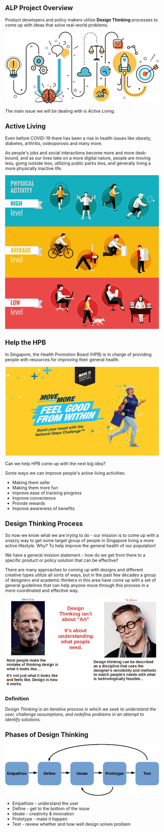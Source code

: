 ALP Project Overview
---

Product developers and policy makers utilize **Design Thinking** processes to come up with ideas that solve real-world problems.

![](images/dt.jpg)

The main issue we will be dealing with is *Active Living*.

## Active Living

Even before COVID-19 there has been a rise in health issues like obesity, diabetes, arthritis, osteoporosis and many more.  

As people's jobs and social interactions become more and more desk-bound, and as our lives take on a more digital nature, people are moving less, going outside less, utilizing public parks less, and generally living a more physically inactive life.

![](images/lifestyle.jpg)


## Help the HPB

In Singapore, the Health Promotion Board (HPB) is in charge of providing people with resources for improving their general health.  

![](images/stepchallenge.jpg)

Can we help HPB come up with the next big idea?

Some ways we can improve people's active living activities:

- Making them safer
- Making them more fun
- Improve ease of tracking progress
- Improve convenience
- Provide rewards
- Improve awareness of benefits

## Design Thinking Process

So now we know what we are trying to do - our mission is to come up with a snazzy way to get some target group of people in Singapore living a more active lifestyle.  Why?  To help improve the general health of our population!

We have a general mission statement - how do we get from there to a specific product or policy solution that can be effective?

There are many approaches to coming up with designs and different creative types utilize all sorts of ways, but in the past few decades a group of deisgners and academic thinkers in this area have come up with a set of general guidelines that can help anyone move through this process in a more coordinated and effective way.

![](images/timandsteve.jpg)

### Definition
*Design Thinking is an iterative process in which we seek to understand the user, challenge assumptions, and redefine problems in an attempt to identify solutions.*

## Phases of Design Thinking

![](images/phases.jpg)

* Empathize - understand the user
* Define - get to the bottom of the issue
* Ideate - creativity & innovation
* Prototype - make it happen
* Test - review whether and how well design solves problem